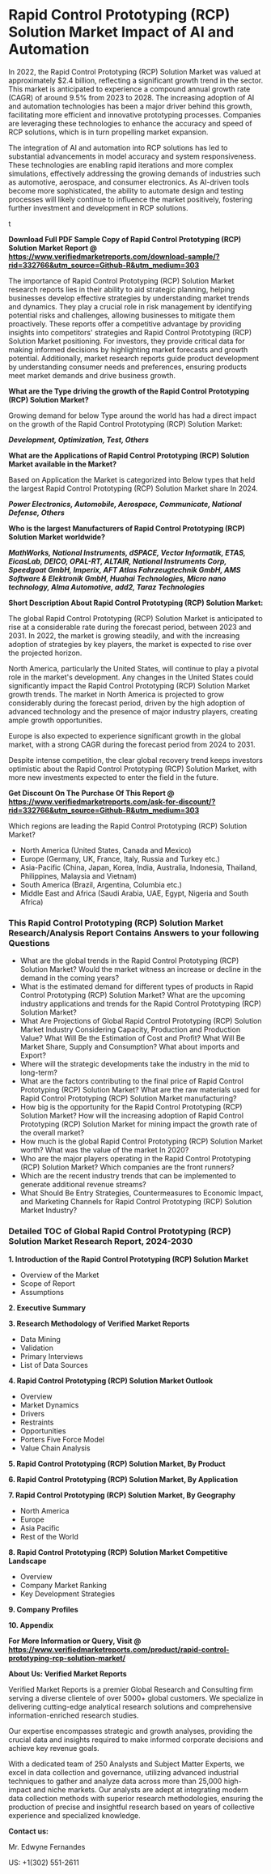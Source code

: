 <meta name="title" content="Global Rapid Control Prototyping (RCP) Solution Market Impact of AI and Automation"><meta name="description" content="In 2022, the Rapid Control Prototyping (RCP) Solution Market was valued at approximately $2.4 billion, reflecting a significant growth trend in the sector. This market"><meta name="title" content="Rapid Control Prototyping (RCP) Solution Market Size, Share, Scope, Trends, Growth, Opportunities, Analysis, Forecast"><h1>Rapid Control Prototyping (RCP) Solution Market Impact of AI and Automation</h1><p>In 2022, the Rapid Control Prototyping (RCP) Solution Market was valued at approximately $2.4 billion, reflecting a significant growth trend in the sector. This market is anticipated to experience a compound annual growth rate (CAGR) of around 9.5% from 2023 to 2028. The increasing adoption of AI and automation technologies has been a major driver behind this growth, facilitating more efficient and innovative prototyping processes. Companies are leveraging these technologies to enhance the accuracy and speed of RCP solutions, which is in turn propelling market expansion.</p><p>The integration of AI and automation into RCP solutions has led to substantial advancements in model accuracy and system responsiveness. These technologies are enabling rapid iterations and more complex simulations, effectively addressing the growing demands of industries such as automotive, aerospace, and consumer electronics. As AI-driven tools become more sophisticated, the ability to automate design and testing processes will likely continue to influence the market positively, fostering further investment and development in RCP solutions.</p>t</p><p id="" class=""><strong>Download Full PDF Sample Copy of Rapid Control Prototyping (RCP) Solution Market Report @ <a href="https://www.verifiedmarketreports.com/download-sample/?rid=332766&utm_source=Github-R&utm_medium=303" target="_blank">https://www.verifiedmarketreports.com/download-sample/?rid=332766&utm_source=Github-R&utm_medium=303</a></strong></p><p>The importance of&nbsp;Rapid Control Prototyping (RCP) Solution Market research reports lies in their ability to aid strategic planning, helping businesses develop effective strategies by understanding market trends and dynamics. They play a crucial role in risk management by identifying potential risks and challenges, allowing businesses to mitigate them proactively. These reports offer a competitive advantage by providing insights into competitors' strategies and Rapid Control Prototyping (RCP) Solution Market positioning. For investors, they provide critical data for making informed decisions by highlighting market forecasts and growth potential. Additionally, market research reports guide product development by understanding consumer needs and preferences, ensuring products meet market demands and drive business growth.</p><p><strong>What are the&nbsp;Type driving the growth of the Rapid Control Prototyping (RCP) Solution Market?</strong></p><p id="" class="">Growing demand for below Type around the world has had a direct impact on the growth of the Rapid Control Prototyping (RCP) Solution Market:</p><em><strong>Development, Optimization, Test, Others</strong></em></p><strong>What are the&nbsp;Applications&nbsp;of Rapid Control Prototyping (RCP) Solution Market available in the Market?</strong></p><p id="" class="">Based on Application the Market is categorized into Below types that held the largest Rapid Control Prototyping (RCP) Solution Market share In 2024.</p><em><strong>Power Electronics, Automobile, Aerospace, Communicate, National Defense, Others</strong></em></p><strong>Who is the largest Manufacturers of Rapid Control Prototyping (RCP) Solution Market worldwide?</strong></p><p><em><strong>MathWorks, National Instruments, dSPACE, Vector Informatik, ETAS, EicasLab, DEICO, OPAL-RT, ALTAIR, National Instruments Corp, Speedgoat GmbH, Imperix, AFT Atlas Fahrzeugtechnik GmbH, AMS Software & Elektronik GmbH, Huahai Technologies, Micro nano technology, Alma Automotive, add2, Taraz Technologies</strong></em></p><p id="" class=""><strong>Short Description About Rapid Control Prototyping (RCP) Solution Market:</strong></p><p>The global Rapid Control Prototyping (RCP) Solution Market is anticipated to rise at a considerable rate during the forecast period, between 2023 and 2031. In 2022, the market is growing steadily, and with the increasing adoption of strategies by key players, the market is expected to rise over the projected horizon.</p><p>North America, particularly the United States, will continue to play a pivotal role in the market's development. Any changes in the United States could significantly impact the Rapid Control Prototyping (RCP) Solution Market growth trends. The market in North America is projected to grow considerably during the forecast period, driven by the high adoption of advanced technology and the presence of major industry players, creating ample growth opportunities.</p><p>Europe is also expected to experience significant growth in the global market, with a strong CAGR during the forecast period from 2024 to 2031.</p><p>Despite intense competition, the clear global recovery trend keeps investors optimistic about the Rapid Control Prototyping (RCP) Solution Market, with more new investments expected to enter the field in the future.</p><p id="" class=""><strong>Get Discount On The Purchase Of This Report @ <a href="https://www.verifiedmarketreports.com/ask-for-discount/?rid=332766&utm_source=Github-R&utm_medium=303" target="_blank">https://www.verifiedmarketreports.com/ask-for-discount/?rid=332766&utm_source=Github-R&utm_medium=303</a></strong></p>Which regions are leading the Rapid Control Prototyping (RCP) Solution Market?</p><ul><li>North America (United States, Canada and Mexico)</li><li>Europe (Germany, UK, France, Italy, Russia and Turkey etc.)</li><li>Asia-Pacific (China, Japan, Korea, India, Australia, Indonesia, Thailand, Philippines, Malaysia and Vietnam)</li><li>South America (Brazil, Argentina, Columbia etc.)</li><li>Middle East and Africa (Saudi Arabia, UAE, Egypt, Nigeria and South Africa)</li></ul><h3 id="" class="">This Rapid Control Prototyping (RCP) Solution Market Research/Analysis Report Contains Answers to your following Questions</h3><ul><li>What are the global trends in the Rapid Control Prototyping (RCP) Solution Market? Would the market witness an increase or decline in the demand in the coming years?</li><li>What is the estimated demand for different types of products in Rapid Control Prototyping (RCP) Solution Market? What are the upcoming industry applications and trends for the Rapid Control Prototyping (RCP) Solution Market?</li><li>What Are Projections of Global Rapid Control Prototyping (RCP) Solution Market Industry Considering Capacity, Production and Production Value? What Will Be the Estimation of Cost and Profit? What Will Be Market Share, Supply and Consumption? What about imports and Export?</li><li>Where will the strategic developments take the industry in the mid to long-term?</li><li>What are the factors contributing to the final price of Rapid Control Prototyping (RCP) Solution Market? What are the raw materials used for Rapid Control Prototyping (RCP) Solution Market manufacturing?</li><li>How big is the opportunity for the Rapid Control Prototyping (RCP) Solution Market? How will the increasing adoption of Rapid Control Prototyping (RCP) Solution Market for mining impact the growth rate of the overall market?</li><li>How much is the global Rapid Control Prototyping (RCP) Solution Market worth? What was the value of the market In 2020?</li><li>Who are the major players operating in the Rapid Control Prototyping (RCP) Solution Market? Which companies are the front runners?</li><li>Which are the recent industry trends that can be implemented to generate additional revenue streams?</li><li>What Should Be Entry Strategies, Countermeasures to Economic Impact, and Marketing Channels for Rapid Control Prototyping (RCP) Solution Market Industry?</li></ul><h3 id="" class="">Detailed TOC of Global Rapid Control Prototyping (RCP) Solution Market Research Report, 2024-2030</h3><p id="" class=""><strong>1. Introduction of the Rapid Control Prototyping (RCP) Solution Market</strong></p><ul><li>Overview of the Market</li><li>Scope of Report</li><li>Assumptions</li></ul><p id="" class=""><strong>2. Executive Summary</strong></p><p id="" class=""><strong>3. Research Methodology of Verified Market Reports</strong></p><ul><li>Data Mining</li><li>Validation</li><li>Primary Interviews</li><li>List of Data Sources</li></ul><p id="" class=""><strong>4. Rapid Control Prototyping (RCP) Solution Market Outlook</strong></p><ul><li>Overview</li><li>Market Dynamics</li><li>Drivers</li><li>Restraints</li><li>Opportunities</li><li>Porters Five Force Model</li><li>Value Chain Analysis</li></ul><p id="" class=""><strong>5. Rapid Control Prototyping (RCP) Solution Market, By Product</strong></p><p id="" class=""><strong>6. Rapid Control Prototyping (RCP) Solution Market, By Application</strong></p><p id="" class=""><strong>7. Rapid Control Prototyping (RCP) Solution Market, By Geography</strong></p><ul><li>North America</li><li>Europe</li><li>Asia Pacific</li><li>Rest of the World</li></ul><p id="" class=""><strong>8. Rapid Control Prototyping (RCP) Solution Market Competitive Landscape</strong></p><ul><li>Overview</li><li>Company Market Ranking</li><li>Key Development Strategies</li></ul><p id="" class=""><strong>9. Company Profiles</strong></p><p id="" class=""><strong>10. Appendix</strong></p><p id="" class=""><strong>For More Information or Query, Visit @ <a href="https://www.verifiedmarketreports.com/product/rapid-control-prototyping-rcp-solution-market/" target="_blank">https://www.verifiedmarketreports.com/product/rapid-control-prototyping-rcp-solution-market/</a></strong></p><p id="" class=""><strong>About Us: Verified Market Reports</strong></p><p id="" class="">Verified Market Reports is a premier Global Research and Consulting firm serving a diverse clientele of over 5000+ global customers. We specialize in delivering cutting-edge analytical research solutions and comprehensive information-enriched research studies.</p><p id="" class="">Our expertise encompasses strategic and growth analyses, providing the crucial data and insights required to make informed corporate decisions and achieve key revenue goals.</p><p id="" class="">With a dedicated team of 250 Analysts and Subject Matter Experts, we excel in data collection and governance, utilizing advanced industrial techniques to gather and analyze data across more than 25,000 high-impact and niche markets. Our analysts are adept at integrating modern data collection methods with superior research methodologies, ensuring the production of precise and insightful research based on years of collective experience and specialized knowledge.</p><p id="" class=""><strong>Contact us:</strong></p><p id="" class="">Mr. Edwyne Fernandes</p><p id="" class="">US: +1(302) 551-2611</p>
